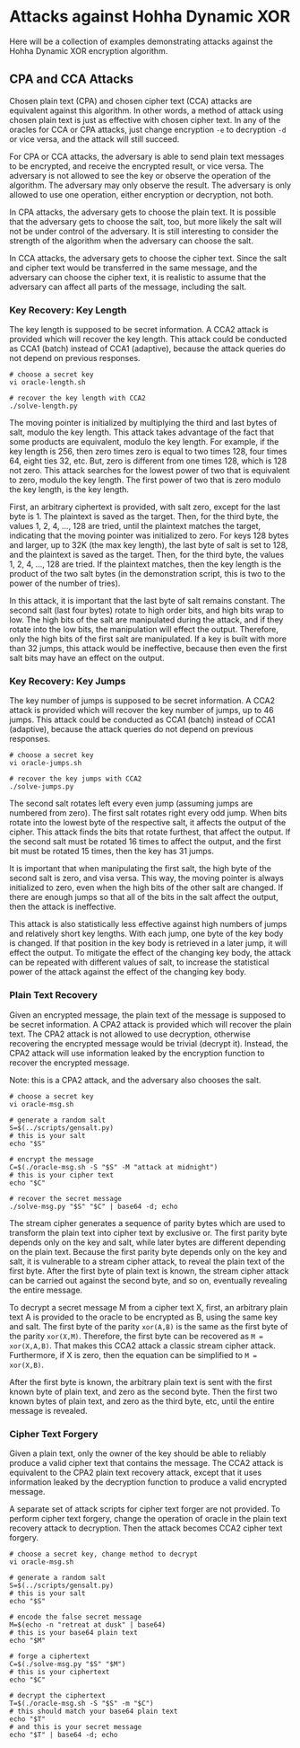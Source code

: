 # Attacks against Hohha Dynamic XOR

Here will be a collection of examples demonstrating attacks against the Hohha
Dynamic XOR encryption algorithm.

## CPA and CCA Attacks

Chosen plain text (CPA) and chosen cipher text (CCA) attacks are equivalent
against this algorithm.  In other words, a method of attack using chosen plain
text is just as effective with chosen cipher text.  In any of the oracles for
CCA or CPA attacks, just change encryption `-e` to decryption `-d` or vice
versa, and the attack will still succeed.

For CPA or CCA attacks, the adversary is able to send plain text messages to be
encrypted, and receive the encrypted result, or vice versa.  The adversary is
not allowed to see the key or observe the operation of the algorithm.  The
adversary may only observe the result.  The adversary is only allowed to use
one operation, either encryption or decryption, not both.

In CPA attacks, the adversary gets to choose the plain text.  It is possible
that the adversary gets to choose the salt, too, but more likely the salt will
not be under control of the adversary.  It is still interesting to consider the
strength of the algorithm when the adversary can choose the salt.

In CCA attacks, the adversary gets to choose the cipher text.  Since the salt
and cipher text would be transferred in the same message, and the adversary can
choose the cipher text, it is realistic to assume that the adversary can affect
all parts of the message, including the salt.

### Key Recovery: Key Length

The key length is supposed to be secret information.  A CCA2 attack is provided
which will recover the key length.  This attack could be conducted as CCA1
(batch) instead of CCA1 (adaptive), because the attack queries do not depend on
previous responses.

```
# choose a secret key
vi oracle-length.sh

# recover the key length with CCA2
./solve-length.py
```

The moving pointer is initialized by multiplying the third and last bytes of
salt, modulo the key length.  This attack takes advantage of the fact that some
products are equivalent, modulo the key length.  For example, if the key length
is 256, then zero times zero is equal to two times 128, four times 64, eight
ties 32, etc.  But, zero is different from one times 128, which is 128 not
zero.  This attack searches for the lowest power of two that is equivalent to
zero, modulo the key length.  The first power of two that is zero modulo the
key length, is the key length.

First, an arbitrary ciphertext is provided, with salt zero, except for the last
byte is 1.  The plaintext is saved as the target.  Then, for the third byte,
the values 1, 2, 4, ..., 128 are tried, until the plaintext matches the target,
indicating that the moving pointer was initialized to zero.  For keys 128 bytes
and larger, up to 32K (the max key length), the last byte of salt is set to
128, and the plaintext is saved as the target.  Then, for the third byte, the
values 1, 2, 4, ..., 128 are tried.  If the plaintext matches, then the key
length is the product of the two salt bytes (in the demonstration script, this
is two to the power of the number of tries).

In this attack, it is important that the last byte of salt remains constant.
The second salt (last four bytes) rotate to high order bits, and high bits wrap
to low.  The high bits of the salt are manipulated during the attack, and if
they rotate into the low bits, the manipulation will effect the output.
Therefore, only the high bits of the first salt are manipulated.  If a key is
built with more than 32 jumps, this attack would be ineffective, because then
even the first salt bits may have an effect on the output.

### Key Recovery: Key Jumps

The key number of jumps is supposed to be secret information.  A CCA2 attack is
provided which will recover the key number of jumps, up to 46 jumps.  This
attack could be conducted as CCA1 (batch) instead of CCA1 (adaptive), because
the attack queries do not depend on previous responses.

```
# choose a secret key
vi oracle-jumps.sh

# recover the key jumps with CCA2
./solve-jumps.py
```

The second salt rotates left every even jump (assuming jumps are numbered from
zero).  The first salt rotates right every odd jump.  When bits rotate into the
lowest byte of the respective salt, it affects the output of the cipher.  This
attack finds the bits that rotate furthest, that affect the output.  If the
second salt must be rotated 16 times to affect the output, and the first bit
must be rotated 15 times, then the key has 31 jumps.

It is important that when manipulating the first salt, the high byte of the
second salt is zero, and visa versa.  This way, the moving pointer is always
initialized to zero, even when the high bits of the other salt are changed.  If
there are enough jumps so that all of the bits in the salt affect the output,
then the attack is ineffective.

This attack is also statistically less effective against high numbers of jumps
and relatively short key lengths.  With each jump, one byte of the key body is
changed.  If that position in the key body is retrieved in a later jump, it
will effect the output.  To mitigate the effect of the changing key body, the
attack can be repeated with different values of salt, to increase the
statistical power of the attack against the effect of the changing key body.

### Plain Text Recovery

Given an encrypted message, the plain text of the message is supposed to be
secret information.  A CPA2 attack is provided which will recover the plain
text.  The CPA2 attack is not allowed to use decryption, otherwise recovering
the encrypted message would be trivial (decrypt it).  Instead, the CPA2 attack
will use information leaked by the encryption function to recover the encrypted
message.

Note: this is a CPA2 attack, and the adversary also chooses the salt.

```
# choose a secret key
vi oracle-msg.sh

# generate a random salt
S=$(../scripts/gensalt.py)
# this is your salt
echo "$S"

# encrypt the message
C=$(./oracle-msg.sh -S "$S" -M "attack at midnight")
# this is your cipher text
echo "$C"

# recover the secret message
./solve-msg.py "$S" "$C" | base64 -d; echo
```

The stream cipher generates a sequence of parity bytes which are used to
transform the plain text into cipher text by exclusive or.  The first parity
byte depends only on the key and salt, while later bytes are different
depending on the plain text.  Because the first parity byte depends only on the
key and salt, it is vulnerable to a stream cipher attack, to reveal the plain
text of the first byte.  After the first byte of plain text is known, the
stream cipher attack can be carried out against the second byte, and so on,
eventually revealing the entire message.

To decrypt a secret message M from a cipher text X, first, an arbitrary plain
text A is provided to the oracle to be encrypted as B, using the same key and
salt.  The first byte of the parity `xor(A,B)` is the same as the first byte of
the parity `xor(X,M)`.  Therefore, the first byte can be recovered as `M =
xor(X,A,B)`.  That makes this CCA2 attack a classic stream cipher attack.
Furthermore, if X is zero, then the equation can be simplified to `M =
xor(X,B)`.

After the first byte is known, the arbitrary plain text is sent with the first
known byte of plain text, and zero as the second byte.  Then the first two
known bytes of plain text, and zero as the third byte, etc, until the entire
message is revealed.

### Cipher Text Forgery

Given a plain text, only the owner of the key should be able to reliably
produce a valid cipher text that contains the message.  The CCA2 attack is
equivalent to the CPA2 plain text recovery attack, except that it uses
information leaked by the decryption function to produce a valid encrypted
message.

A separate set of attack scripts for cipher text forger are not provided.  To
perform cipher text forgery, change the operation of oracle in the plain text
recovery attack to decryption.  Then the attack becomes CCA2 cipher text
forgery.

```
# choose a secret key, change method to decrypt
vi oracle-msg.sh

# generate a random salt
S=$(../scripts/gensalt.py)
# this is your salt
echo "$S"

# encode the false secret message
M=$(echo -n "retreat at dusk" | base64)
# this is your base64 plain text
echo "$M"

# forge a ciphertext
C=$(./solve-msg.py "$S" "$M")
# this is your ciphertext
echo "$C"

# decrypt the ciphertext
T=$(./oracle-msg.sh -S "$S" -m "$C")
# this should match your base64 plain text
echo "$T"
# and this is your secret message
echo "$T" | base64 -d; echo
```
